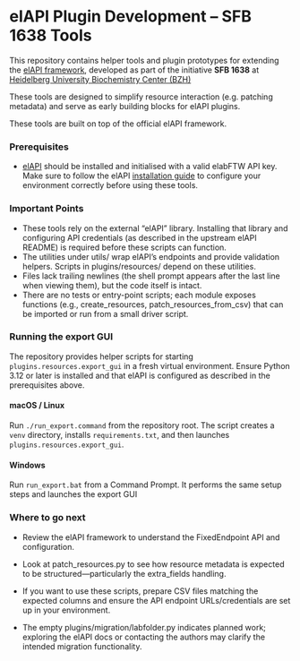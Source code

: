 # elAPI Plugin Development – SFB 1638 Tools
This repository contains helper tools and plugin prototypes for extending the [elAPI framework](https://github.com/uhd-urz/elAPI), developed as part of the initiative **SFB 1638** at [Heidelberg University Biochemistry Center (BZH)](https://bzh.db-engine.de/)

These tools are designed to simplify resource interaction (e.g. patching metadata) and serve as early building blocks for elAPI plugins.

These tools are built on top of the official elAPI framework.

### Prerequisites
* [elAPI](https://github.com/uhd-urz/elAPI?tab=readme-ov-file#installation) should be installed and initialised with
a valid elabFTW API key. Make sure to follow the elAPI [installation guide](https://github.com/uhd-urz/elAPI?tab=readme-ov-file#installation)
to configure your environment correctly before using these tools.    


### Important Points
* These tools rely on the external “elAPI” library. Installing that library and configuring API credentials
(as described in the upstream elAPI README) is required before these scripts can function.
* The utilities under utils/ wrap elAPI’s endpoints and provide validation helpers. Scripts in plugins/resources/ depend
on these utilities.
* Files lack trailing newlines (the shell prompt appears after the last line when viewing them), but the code itself is intact.
* There are no tests or entry-point scripts; each module exposes functions (e.g., create_resources, patch_resources_from_csv)
that can be imported or run from a small driver script.

### Running the export GUI
The repository provides helper scripts for starting `plugins.resources.export_gui` in a fresh
virtual environment. Ensure Python 3.12 or later is installed and that elAPI is configured as
described in the prerequisites above.

#### macOS / Linux

Run `./run_export.command` from the repository root. The script creates a `venv` directory,
installs `requirements.txt`, and then launches `plugins.resources.export_gui`.

#### Windows

Run `run_export.bat` from a Command Prompt. It performs the same setup steps and launches the
export GUI

### Where to go next

* Review the elAPI framework to understand the FixedEndpoint API and configuration.

* Look at patch_resources.py to see how resource metadata is expected to be structured—particularly the extra_fields handling.

* If you want to use these scripts, prepare CSV files matching the expected columns and ensure the API endpoint 
URLs/credentials are set up in your environment.

* The empty plugins/migration/labfolder.py indicates planned work; exploring the elAPI docs or contacting the authors
may clarify the intended migration functionality.